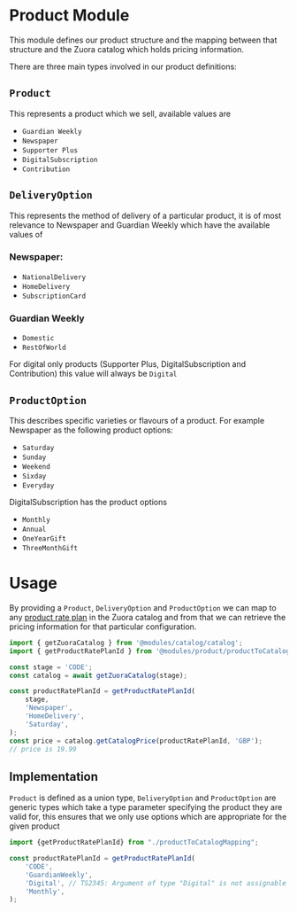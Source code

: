 # Product Module
This module defines our product structure and the mapping between that structure and the Zuora catalog which holds
pricing information.

There are three main types involved in our product definitions:
## `Product` 
This represents a product which we sell, available values are 
- `Guardian Weekly`
- `Newspaper`
- `Supporter Plus`
- `DigitalSubscription`
- `Contribution`
## `DeliveryOption`
This represents the method of delivery of a particular product, it is of most relevance to Newspaper and Guardian Weekly which have the available values of 
### Newspaper:
- `NationalDelivery`
- `HomeDelivery`
- `SubscriptionCard`
### Guardian Weekly
- `Domestic`
- `RestOfWorld`

For digital only products (Supporter Plus, DigitalSubscription and Contribution) this value will always be `Digital`
## `ProductOption`
This describes specific varieties or flavours of a product. For example Newspaper as the following product options:
- `Saturday`
- `Sunday`
- `Weekend`
- `Sixday`
- `Everyday`
                                                       
DigitalSubscription has the product options
- `Monthly`
- `Annual`
- `OneYearGift`
- `ThreeMonthGift`
# Usage

By providing a `Product`, `DeliveryOption` and `ProductOption` we can map to any [product rate plan](https://knowledgecenter.zuora.com/Zuora_Central_Platform/API/G_SOAP_API/E1_SOAP_API_Object_Reference/ProductRatePlan) in the Zuora catalog and from that we can retrieve the pricing information for that particular configuration.
```typescript
import { getZuoraCatalog } from '@modules/catalog/catalog';
import { getProductRatePlanId } from '@modules/product/productToCatalogMapping';

const stage = 'CODE';
const catalog = await getZuoraCatalog(stage);

const productRatePlanId = getProductRatePlanId(
    stage,
    'Newspaper',
    'HomeDelivery',
    'Saturday',
);
const price = catalog.getCatalogPrice(productRatePlanId, 'GBP');
// price is 19.99

```

## Implementation
`Product` is defined as a union type, `DeliveryOption` and `ProductOption` are generic types which take a type parameter specifying the product they are valid for, this ensures that we only use options which are appropriate for the given product

```typescript
import {getProductRatePlanId} from "./productToCatalogMapping";

const productRatePlanId = getProductRatePlanId(
    'CODE',
    'GuardianWeekly',
    'Digital', // TS2345: Argument of type "Digital" is not assignable to parameter of type "RestOfWorld" | "Domestic"
    'Monthly',
);
```
